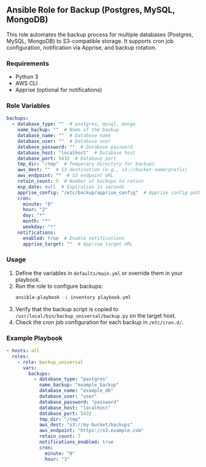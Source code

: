 ## Ansible Role for Backup (Postgres, MySQL, MongoDB)

This role automates the backup process for multiple databases (Postgres, MySQL, MongoDB) to S3-compatible storage. It supports cron job configuration, notification via Apprise, and backup rotation.

### Requirements

- Python 3
- AWS CLI
- Apprise (optional for notifications)

### Role Variables

```yaml
backups:
  - database_type: ""  # postgres, mysql, mongo
    name_backup: ""  # Name of the backup
    database_name: ""  # Database name
    database_user: ""  # Database user
    database_password: ""  # Database password
    database_host: "localhost"  # Database host
    database_port: 5432  # Database port
    tmp_dir: "/tmp"  # Temporary directory for backups
    aws_dest: ""  # S3 destination (e.g., s3://bucket-name/prefix)
    aws_endpoint: ""  # S3 endpoint URL
    retain_count: 5  # Number of backups to retain
    exp_date: null  # Expiration in seconds
    apprise_config: "/etc/backup/apprise_config"  # Apprise config path
    cron:
      minute: "0"
      hour: "2"
      day: "*"
      month: "*"
      weekday: "*"
    notifications:
      enabled: true  # Enable notifications
      apprise_target: ""  # Apprise target URL
```

### Usage

1. Define the variables in `defaults/main.yml` or override them in your playbook.
2. Run the role to configure backups:
   ```bash
   ansible-playbook -i inventory playbook.yml
   ```
3. Verify that the backup script is copied to `/usr/local/bin/backup_universal/backup.py` on the target host.
4. Check the cron job configuration for each backup in `/etc/cron.d/`.

### Example Playbook

```yaml
- hosts: all
  roles:
    - role: backup_universal
      vars:
        backups:
          - database_type: "postgres"
            name_backup: "example_backup"
            database_name: "example_db"
            database_user: "user"
            database_password: "password"
            database_host: "localhost"
            database_port: 5432
            tmp_dir: "/tmp"
            aws_dest: "s3://my-bucket/backups"
            aws_endpoint: "https://s3.example.com"
            retain_count: 7
            notifications_enabled: true
            cron:
              minute: "0"
              hour: "3"
```